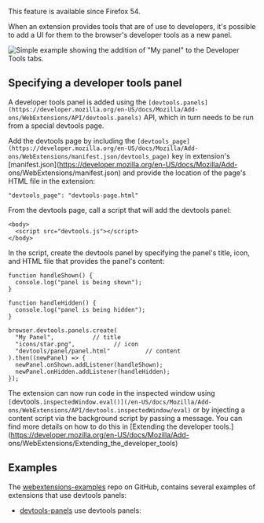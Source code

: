 This feature is available since Firefox 54.

When an extension provides tools that are of use to developers, it's possible
to add a UI for them to the browser's developer tools as a new panel.

![Simple example showing the addition of "My panel" to the Developer Tools
tabs.](https://mdn.mozillademos.org/files/15035/devtools_panel_example.png)

## Specifying a developer tools panel

A developer tools panel is added using the
`[devtools.panels](https://developer.mozilla.org/en-US/docs/Mozilla/Add-
ons/WebExtensions/API/devtools.panels)` API, which in turn needs to be run
from a special devtools page.

Add the devtools page by including the
`[devtools_page](https://developer.mozilla.org/en-US/docs/Mozilla/Add-
ons/WebExtensions/manifest.json/devtools_page)` key in extension's
[manifest.json](https://developer.mozilla.org/en-US/docs/Mozilla/Add-
ons/WebExtensions/manifest.json) and provide the location of the page's HTML
file in the extension:

    
    
    "devtools_page": "devtools-page.html"

From the devtools page, call a script that will add the devtools panel:

    
    
    <body>
      <script src="devtools.js"></script>
    </body>

In the script, create the devtools panel by specifying the panel's title,
icon, and HTML file that provides the panel's content:

    
    
    function handleShown() {
      console.log("panel is being shown");
    }
    
    function handleHidden() {
      console.log("panel is being hidden");
    }
    
    browser.devtools.panels.create(
      "My Panel",           // title
      "icons/star.png",           // icon
      "devtools/panel/panel.html"          // content
    ).then((newPanel) => {
      newPanel.onShown.addListener(handleShown);
      newPanel.onHidden.addListener(handleHidden);
    });

The extension can now run code in the inspected window using
`[`devtools`.inspectedWindow.eval()](/en-US/docs/Mozilla/Add-
ons/WebExtensions/API/devtools.inspectedWindow/eval)` or by injecting a
content script via the background script by passing a message. You can find
more details on how to do this in [Extending the developer
tools.](https://developer.mozilla.org/en-US/docs/Mozilla/Add-
ons/WebExtensions/Extending_the_developer_tools)

## Examples

The [webextensions-examples](https://github.com/mdn/webextensions-examples)
repo on GitHub, contains several examples of extensions that use devtools
panels:

  * [devtools-panels](https://github.com/mdn/webextensions-examples/blob/master/devtools-panels/) use devtools panels:

